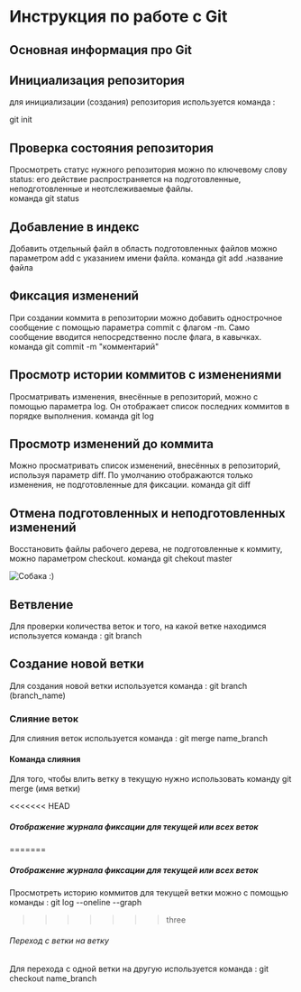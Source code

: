 # Инструкция по работе с Git
## Основная информация про Git

## Инициализация репозитория

для инициализации (создания) репозитория используется команда :

git init
## Проверка состояния репозитория

Просмотреть статус нужного репозитория можно по ключевому слову status: его действие распространяется на подготовленные, неподготовленные и неотслеживаемые файлы.  
    команда git status

## Добавление в индекс

Добавить отдельный файл в область подготовленных файлов можно параметром add с указанием имени файла.
    команда git add .название файла

## Фиксация изменений

При создании коммита в репозитории можно добавить однострочное сообщение с помощью параметра commit с флагом -m. Само сообщение вводится непосредственно после флага, в кавычках.
    команда git commit -m "комментарий"

## Просмотр истории коммитов с изменениями

Просматривать изменения, внесённые в репозиторий, можно с помощью параметра log. Он отображает список последних коммитов в порядке выполнения.
    команда git log

## Просмотр изменений до коммита
Можно просматривать список изменений, внесённых в репозиторий, используя параметр diff. По умолчанию отображаются только изменения, не подготовленные для фиксации.
    команда git diff

## Отмена подготовленных и неподготовленных изменений

Восстановить файлы рабочего дерева, не подготовленные к коммиту, можно параметром checkout.
    команда git chekout master

![Собака :)](git.jpg)

## Ветвление 
Для проверки количества веток и того, на какой ветке находимся используется команда :
    git branch
## Создание новой ветки
Для создания новой ветки используется команда :
    git branch (branch_name)

### Слияние веток 
Для слияния веток используется команда :
    git merge name_branch

#### Команда слияния 
Для того, чтобы влить ветку в текущую нужно использовать команду 
    git merge (имя ветки)

<<<<<<< HEAD
##### Отображение журнала фиксации для текущей или всех веток
=======
##### Отображение журнала фиксации для текущей или всех веток
Просмотреть историю коммитов для текущей ветки можно с помощью команды :
    git log --oneline --graph
>>>>>>> three
###### Переход с ветки на ветку
Для перехода с одной ветки на другую используется команда :
    git checkout name_branch
    